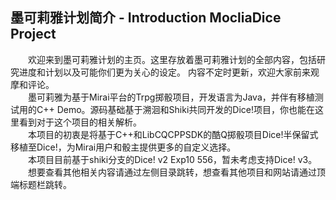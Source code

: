 ## 墨可莉雅计划简介 - Introduction MocliaDice Project

&#8195;&#8195;欢迎来到墨可莉雅计划的主页。这里存放着墨可莉雅计划的全部内容，包括研究进度和计划以及可能你们更为关心的设定。 内容不定时更新，欢迎大家前来观摩和评论。  
&#8195;&#8195;墨可莉雅为基于Mirai平台的Trpg掷骰项目，开发语言为Java，并伴有移植测试用的C++ Demo。源码基础基于溯洄和Shiki共同开发的Dice!项目，你也能在这里看到对于这个项目的相关解析。  
&#8195;&#8195;本项目的初衷是将基于C++和LibCQCPPSDK的酷Q掷骰项目Dice!半保留式移植至Dice!，为Mirai用户和骰主提供更多的自定义选择。  
&#8195;&#8195;本项目目前基于shiki分支的Dice! v2 Exp10 556，暂未考虑支持Dice! v3。  
&#8195;&#8195;想要查看其他相关内容请通过左侧目录跳转，想查看其他项目和网站请通过顶端标题栏跳转。